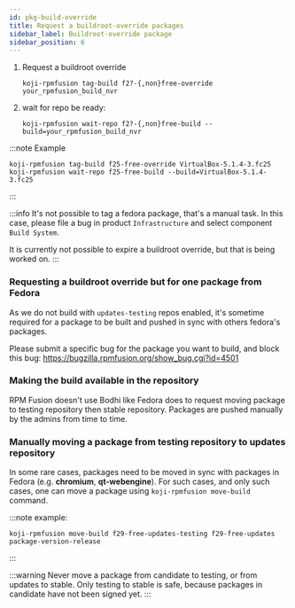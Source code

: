 ```yaml
---
id: pkg-build-override
title: Request a buildroot-override packages
sidebar_label: Buildroot-override package
sidebar_position: 6
---
```



1. Request a buildroot override
    ```shell
    koji-rpmfusion tag-build f2?-{,non}free-override your_rpmfusion_build_nvr
    ```

1. wait for repo be ready:
    ```shell
    koji-rpmfusion wait-repo f2?-{,non}free-build --build=your_rpmfusion_build_nvr
    ```

:::note Example
```shell
koji-rpmfusion tag-build f25-free-override VirtualBox-5.1.4-3.fc25
koji-rpmfusion wait-repo f25-free-build --build=VirtualBox-5.1.4-3.fc25
```
:::

:::info
It's not possible to tag a fedora package, that's a manual task.
In this case, please file a bug in product `Infrastructure` and select component `Build System`.

It is currently not possible to expire a buildroot override, but that is being worked on.
:::

### Requesting a buildroot override but for one package from Fedora
As we do not build with `updates-testing` repos enabled, it's sometime required for a package to be built and pushed in sync with others fedora's packages.

Please submit a specific bug for the package you want to build, and block this bug: https://bugzilla.rpmfusion.org/show_bug.cgi?id=4501

### Making the build available in the repository
RPM Fusion doesn't use Bodhi like Fedora does to request moving package to testing repository then stable repository.
Packages are pushed manually by the admins from time to time.

### Manually moving a package from testing repository to updates repository
In some rare cases, packages need to be moved in sync with packages in Fedora (e.g. **chromium**, **qt-webengine**).
For such cases, and only such cases, one can move a package using `koji-rpmfusion move-build` command.

:::note example:

```shell
koji-rpmfusion move-build f29-free-updates-testing f29-free-updates package-version-release
````
:::

:::warning
Never move a package from candidate to testing, or from updates to stable.
Only testing to stable is safe, because packages in candidate have not been signed yet.
:::


